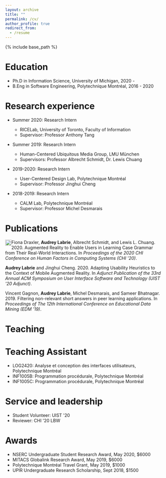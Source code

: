 ```yaml
---
layout: archive
title: ""
permalink: /cv/
author_profile: true
redirect_from:
  - /resume
---
```


{% include base_path %}

Education
====
* Ph.D in Information Science, University of Michigan, 2020 -
* B.Eng in Software Engineering, Polytechnique Montréal, 2016 - 2020


Research experience
====
* Summer 2020: Research Intern
  * RICELab, University of Toronto, Faculty of Information
  * Supervisor: Professor Anthony Tang

* Summer 2019: Research Intern
  * Human-Centered Ubiquitous Media Group, LMU München
  * Supervisors: Professor Albrecht Schmidt, Dr. Lewis Chuang

* 2019-2020: Research Intern
  * User-Centered Design Lab, Polytechnique Montréal
  * Supervisor: Professor Jinghui Cheng
  
* 2018-2019: Research Intern
  * CALM Lab, Polytechnique Montréal
  * Supervisor: Professor Michel Desmarais


Publications
====
<img src="http://audlab.github.io/images/honorable_mention.jpg"
  width="20"
  height="20"
  style="float:left;">Fiona Draxler, **Audrey Labrie**, Albrecht Schmidt, and Lewis L. Chuang. 2020. Augmented Reality to Enable Users in Learning Case Grammar from Their Real-World Interactions. In *Proceedings of the 2020 CHI Conference on Human Factors in Computing Systems (CHI '20)*.

**Audrey Labrie** and Jinghui Cheng. 2020. Adapting Usability Heuristics to the Context of Mobile Augmented Reality. In *Adjunct Publication of the 33rd Annual ACM Symposium on User Interface Software and Technology (UIST '20 Adjunct)*.

Vincent Gagnon, **Audrey Labrie**, Michel Desmarais, and Sameer Bhatnagar. 2019. Filtering non-relevant short answers in peer learning applications. In *Proceedings of The 12th International Conference on Educational Data Mining (EDM ’19)*.
  

Teaching
====
Teaching Assistant
=
* LOG2420: Analyse et conception des interfaces utilisateurs, Polytechnique Montréal
* INF1005B: Programmation procédurale, Polytechnique Montréal
* INF1005C: Programmation procédurale, Polytechnique Montréal


Service and leadership
====
* Student Volunteer: UIST '20
* Reviewer: CHI '20 LBW


Awards
====
* NSERC Undergraduate Student Research Award, May 2020, $6000
* MITACS Globalink Research Award, May 2019, $6000
* Polytechnique Montréal Travel Grant, May 2019, $1000
* UPIR Undergraduate Research Scholarship, Sept 2018, $1500
